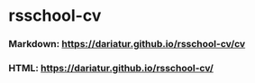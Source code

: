 # rsschool-cv
### Markdown: https://dariatur.github.io/rsschool-cv/cv
### HTML: https://dariatur.github.io/rsschool-cv/
